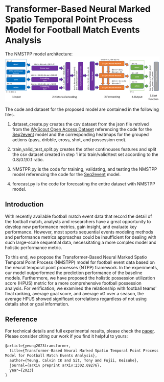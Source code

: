 # Transformer-Based Neural Marked Spatio Temporal Point Process Model for Football Match Events Analysis
The NMSTPP model architecture:
![alt text](https://github.com/calvinyeungck/Football-Match-Event-Forecast/raw/main/NMSTPP.png)

The code and dataset for the proposed model are contained in the following files.

1. dataset_create.py creates the csv dataset from the json file retrived from the [WyScout Open Access Dataset](https://figshare.com/collections/Soccer_match_event_dataset/4415000/5) referencing the code for the [Seq2event](https://github.com/statsonthecloud/Soccer-SEQ2Event/blob/main/Seq2Event_Notebook01_DataImport.ipynb) model and the corresponding heatmaps for the grouped actions (pass, dribble, cross, shot, and possession end).

2. train_valid_test_split.py creates the other continouses features and split the csv dataset created in step 1 into  train/valid/test set according to the 0.8/0.1/0.1 ratio.

3. NMSTPP.py is the code for training, validating, and testing the NMSTPP model referencing the code for the [Seq2event](https://github.com/statsonthecloud/Soccer-SEQ2Event/blob/main/Seq2Event_Notebook02_Modelling.ipynb) model.

4. forecast.py is the code for forecasting the entire dataset with NMSTPP model.

## Introduction
With recently available football match event data that record the detail of the football match, analysts and researchers have a great opportunity to develop new performance metrics, gain insight, and evaluate key performance.
However, most sports sequential events modeling methods and performance metrics approaches could be insufficient for dealing with such large-scale sequential data, necessitating a more complex model and holistic performance metric. 

To this end, we propose the Transformer-Based Neural Marked Spatio Temporal Point Process (NMSTPP) model for football event data based on the neural temporal point processes (NTPP) framework. In the experiments, our model outperformed the prediction performance of the baseline models. Furthermore, we have proposed the holistic possession utilization score (HPUS) metric for a more comprehensive football possession analysis. For verification, we examined the relationship with football teams' final ranking, average goal score, and average xG over a season, the average HPUS showed significant correlations regardless of not using details shot or goal information.


## Reference
For technical details and full experimental results, please check the [paper](https://arxiv.org/abs/2302.09276). Please consider citing our work if you find it helpful to yours:

```
@article{yeung2023transformer,
  title={Transformer-Based Neural Marked Spatio Temporal Point Process Model for Football Match Events Analysis},
  author={Yeung, Calvin CK and Sit, Tony and Fujii, Keisuke},
  journal={arXiv preprint arXiv:2302.09276},
  year={2023}
}
```
